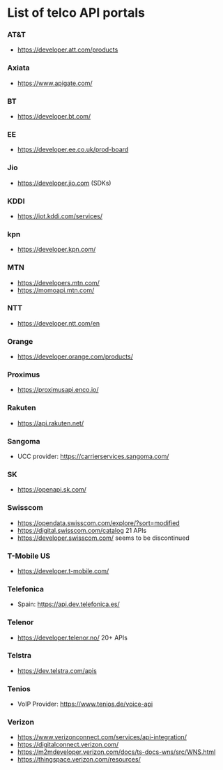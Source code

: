 # List of telco API portals

### AT&T
- https://developer.att.com/products

### Axiata
- https://www.apigate.com/

### BT
- https://developer.bt.com/

### EE
- https://developer.ee.co.uk/prod-board

### Jio
- https://developer.jio.com (SDKs)

### KDDI
- https://iot.kddi.com/services/

### kpn
- https://developer.kpn.com/

### MTN
- https://developers.mtn.com/
- https://momoapi.mtn.com/

### NTT
- https://developer.ntt.com/en

### Orange
- https://developer.orange.com/products/

### Proximus
- https://proximusapi.enco.io/

### Rakuten
- https://api.rakuten.net/

### Sangoma
- UCC provider: https://carrierservices.sangoma.com/

### SK
- https://openapi.sk.com/

### Swisscom
- https://opendata.swisscom.com/explore/?sort=modified
- https://digital.swisscom.com/catalog 21 APIs
- https://developer.swisscom.com/ seems to be discontinued

### T-Mobile US
- https://developer.t-mobile.com/

### Telefonica
- Spain: https://api.dev.telefonica.es/

### Telenor
- https://developer.telenor.no/ 20+ APIs

### Telstra
- https://dev.telstra.com/apis

### Tenios
- VoIP Provider: https://www.tenios.de/voice-api

### Verizon
- https://www.verizonconnect.com/services/api-integration/
- https://digitalconnect.verizon.com/
- https://m2mdeveloper.verizon.com/docs/ts-docs-wns/src/WNS.html
- https://thingspace.verizon.com/resources/
